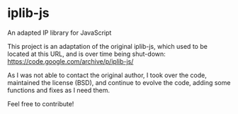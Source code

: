 # iplib-js
An adapted IP library for JavaScript

This project is an adaptation of the original iplib-js, which used to be located at this URL, and is over time being shut-down:
https://code.google.com/archive/p/iplib-js/

As I was not able to contact the original author, I took over the code, maintained the license (BSD), and continue to evolve the code, adding some functions and fixes as I need them.

Feel free to contribute!
